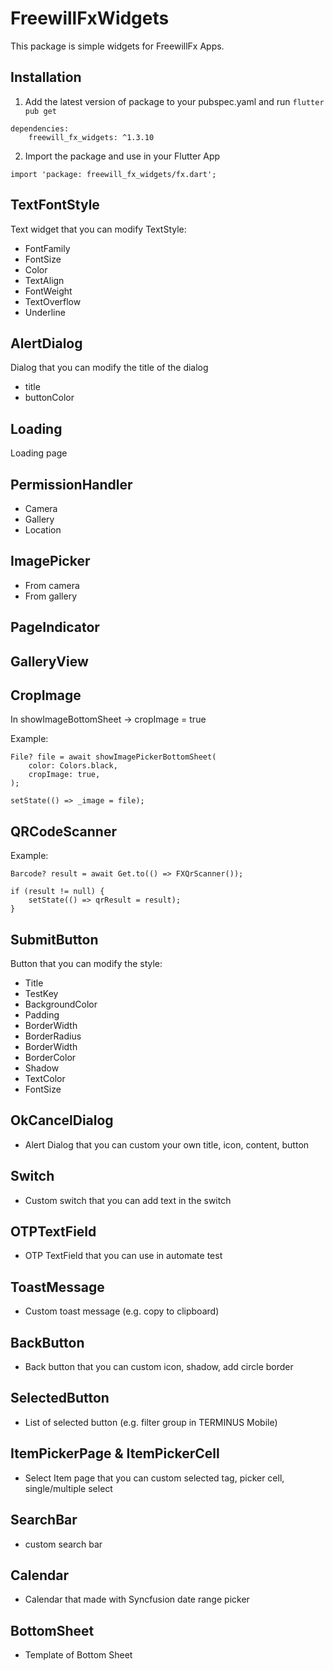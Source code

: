 # FreewillFxWidgets

This package is simple widgets for FreewillFx Apps.

## Installation

1. Add the latest version of package to your pubspec.yaml and run `flutter pub get`

```
dependencies:
    freewill_fx_widgets: ^1.3.10
```

2. Import the package and use in your Flutter App

```
import 'package: freewill_fx_widgets/fx.dart';
```

## TextFontStyle

Text widget that you can modify TextStyle:

- FontFamily
- FontSize
- Color
- TextAlign
- FontWeight
- TextOverflow
- Underline

## AlertDialog

Dialog that you can modify the title of the dialog

- title
- buttonColor

## Loading

Loading page

## PermissionHandler

- Camera
- Gallery
- Location

## ImagePicker

- From camera
- From gallery

## PageIndicator

## GalleryView

## CropImage

In showImageBottomSheet -> cropImage = true

Example:

```
File? file = await showImagePickerBottomSheet(
    color: Colors.black,
    cropImage: true,
);

setState(() => _image = file);
```

## QRCodeScanner

Example:

```
Barcode? result = await Get.to(() => FXQrScanner());

if (result != null) {
    setState(() => qrResult = result);
}
```

## SubmitButton

Button that you can modify the style:

- Title
- TestKey
- BackgroundColor
- Padding
- BorderWidth
- BorderRadius
- BorderWidth
- BorderColor
- Shadow
- TextColor
- FontSize


## OkCancelDialog

- Alert Dialog that you can custom your own title, icon, content, button

## Switch

- Custom switch that you can add text in the switch

## OTPTextField

- OTP TextField that you can use in automate test

## ToastMessage

- Custom toast message (e.g. copy to clipboard)

## BackButton

- Back button that you can custom icon, shadow, add circle border

## SelectedButton

- List of selected button (e.g. filter group in TERMINUS Mobile)

## ItemPickerPage & ItemPickerCell

- Select Item page that you can custom selected tag, picker cell, single/multiple select

## SearchBar

- custom search bar

## Calendar

- Calendar that made with Syncfusion date range picker

## BottomSheet 

- Template of Bottom Sheet